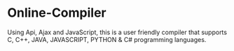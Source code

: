 # Online-Compiler
Using Api, Ajax and JavaScript, this is a user friendly compiler that supports C, C++, JAVA, JAVASCRIPT, PYTHON & C# programming languages.

